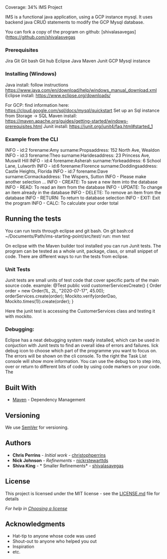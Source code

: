 Coverage: 34%
IMS Project


IMS is a functional java application, using a GCP instance mysql.
It uses backend java CRUD statements to modify the GCP Mysql database.

You can fork a copy of the program on github: [shivalasavegas](https://github.com/shivalasvegas

### Prerequisites
Jira 
Git 
Git bash
Git hub
Eclipse
Java
Maven
Junit
GCP Mysql instance

### Installing (Windows)
Java install: follow instructions https://www.java.com/en/download/help/windows_manual_download.xml
Eclipse install: https://www.eclipse.org/downloads/

For GCP: find information here: https://cloud.google.com/sql/docs/mysql/quickstart
Set up an Sql instance from Storage -> SQL
Maven install: https://maven.apache.org/guides/getting-started/windows-prerequisites.html
Junit install: https://junit.org/junit4/faq.html#started_1


### Example from the CLI

INFO - id:2 forename:Amy surname:Propsaddress: 152 North Ave, Wealdon
INFO - id:3 forename:Theo surname:Haridesaddress: 23 Princess Ave, Muswill Hill
INFO - id:4 forename:Asherah surname:Yorkeaddress: 6 School Lane, Lulworth
INFO - id:6 forename:Florence surname:Doddingsaddress: Castle Heights, Florida
INFO - id:7 forename:Dave surname:Cormackaddress: The Wispers, Sutton
INFO - Please make another selection ... 
INFO - CREATE: To save a new item into the database
INFO - READ: To read an item from the database
INFO - UPDATE: To change an item already in the database
INFO - DELETE: To remove an item from the database
INFO - RETURN: To return to database selection
INFO - EXIT: Exit the program
INFO - CALC: To calculate your order total

## Running the tests
You can run tests through eclipse and git bash.
On git bash:cd ~/Documents/Path/ims-starting-point/src/test/ 
run: mvn test

On eclipse with the Maven builder tool installed you can run Junit tests.
The program can be tested as a whole unit, package, class, or small snippet of code.
There are different ways to run the tests from eclipse.  

### Unit Tests 

Junit tests are small units of test code that cover specific parts of the main source code.
example: 
@Test
	public void customerServicesCreate() {
		Order order = new Order(1L, 2L, "2020-07-17", 45.00);
		orderServices.create(order);
		Mockito.verify(orderDao, Mockito.times(1)).create(order);
	}
	
Here the junit test is accessing the CustomerServices class and testing it with mockito.

### Debugging:
Eclipse has a neat debugging system ready installed, which can be used in conjuction with Junit tests to find an overall idea of errors and failures.
lick debug icon to choose which part of the programme you want to focus on.
The errors will be shown on the cli console. To the right the Task List console will show more information.
You can use the debug too to step into, over or return to different bits of code by using code markers on your code.
The 
## Built With

* [Maven](https://maven.apache.org/) - Dependency Management

## Versioning

We use [SemVer](http://semver.org/) for versioning.

## Authors

* **Chris Perrins** - *Initial work* - [christophperrins](https://github.com/christophperrins)
* **Nick Johnson** - *Refinements* - [nickrstewarttds](https://github.com/nickrstewarttds)
* **Shiva King** - * Smaller Refinements* - [shivalasavegas](https://github.com/shivalasvegas)

## License

This project is licensed under the MIT license - see the [LICENSE.md](LICENSE.md) file for details 

*For help in [Choosing a license](https://choosealicense.com/)*

## Acknowledgments

* Hat-tip to anyone whose code was used
* Shout-out to anyone who helped you out
* Inspiration
* etc.
